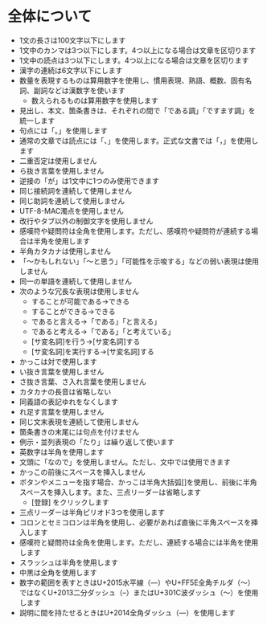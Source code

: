 # 全体について

<!-- textlint-disable ja-technical-writing/no-mix-dearu-desumasu -->

- 1文の長さは100文字以下にします
- 1文中のカンマは3つ以下にします。4つ以上になる場合は文章を区切ります
- 1文中の読点は3つ以下にします。4つ以上になる場合は文章を区切ります
- 漢字の連続は6文字以下にします
- 数量を表現するものは算用数字を使用し、慣用表現、熟語、概数、固有名詞、副詞などは漢数字を使います
  - 数えられるものは算用数字を使用します
- 見出し、本文、箇条書きは、それぞれの間で「である調」「ですます調」を統一します
- 句点には「<!-- textlint-disable spellcheck-tech-word -->。<!-- textlint-enable spellcheck-tech-word -->」を使用します
- 通常の文章では読点には「、」を使用します。正式な文書では「，」を使用します
- 二重否定は使用しません
- ら抜き言葉を使用しません
- 逆接の「が」は1文中に1つのみ使用できます
- 同じ接続詞を連続して使用しません
- 同じ助詞を連続して使用しません
- UTF-8-MAC濁点を使用しません
- 改行やタブ以外の制御文字を使用しません
- 感嘆符や疑問符は全角を使用します。ただし、感嘆符や疑問符が連続する場合は半角を使用します
- 半角カタカナは使用しません
- <!-- textlint-disable ja-technical-writing/ja-no-weak-phrase -->「〜かもしれない」「〜と思う」「可能性を示唆する」などの弱い表現は使用しません<!-- textlint-enable ja-technical-writing/ja-no-weak-phrase -->
- 同一の単語を連続して使用しません
- 次のような冗長な表現は使用しません
  - することが可能である→できる
  - することができる→できる
  - であると言える→「である」「と言える」
  - であると考える→「である」「と考えている」
  - [サ変名詞]を行う→[サ変名詞]する
  - [サ変名詞]を実行する→[サ変名詞]する
- かっこは対で使用します
- い抜き言葉を使用しません
- さ抜き言葉、さ入れ言葉を使用しません
- カタカナの長音は省略しない
- 同義語の表記ゆれをなくします
- れ足す言葉を使用しません
- 同じ文末表現を連続して使用しません
- 箇条書きの末尾には句点を付けません
- 例示・並列表現の「たり」は繰り返して使います
- 英数字は半角を使用します
- 文頭に「なので」を使用しません。ただし、文中では使用できます
- かっこの前後にスペースを挿入しません
- ボタンやメニューを指す場合、かっこは半角大括弧[]を使用し、前後に半角スペースを挿入します。また、三点リーダーは省略します
  - [登録] をクリックします
- 三点リーダーは半角ピリオド3つを使用します
- コロンとセミコロンは半角を使用し、必要があれば直後に半角スペースを挿入します
- 感嘆符と疑問符は全角を使用します。ただし、連続する場合には半角を使用します
- スラッシュは半角を使用します
- 中黒は全角を使用します
- 数字の範囲を表すときはU+2015水平線（―）やU+FF5E全角チルダ（～）ではなくU+2013二分ダッシュ（–）またはU+301C波ダッシュ（〜）を使用します
- 説明に間を持たせるときはU+2014全角ダッシュ（—）を使用します

<!-- textlint-enable ja-technical-writing/no-mix-dearu-desumasu -->
